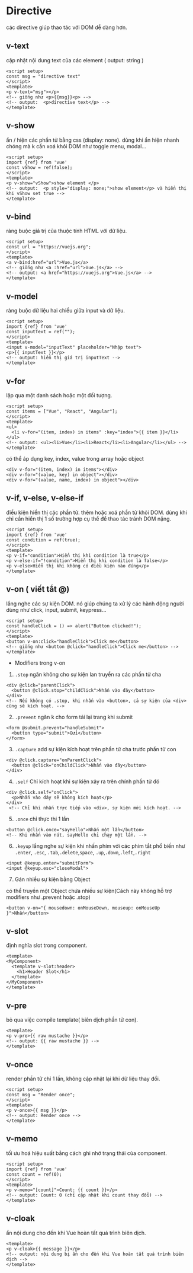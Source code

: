 # Directive 

các directive giúp thao tác với DOM dễ dàng hơn.

## v-text

cập nhật nội dung text của các element ( output: string )

```vue
<script setup>
const msg = "directive text"
</script>
<template>
<p v-text="msg"></p> 
<!-- giống như <p>{{msg}}<p> -->
<!-- output:  <p>directive text</p> -->
</template>
```

## v-show 

ẩn / hiện các phần tử bằng css (display: none).
dùng khi ẩn hiện nhanh chóng mà k cần xoá khỏi DOM như toggle menu, modal...

```vue
<script setup>
import {ref} from 'vue'
const vShow = ref(false);
</script>
<template>
<p v-show="vShow">show element </p>
<!-- output:  <p style="display: none;">show element</p> và hiển thị khi vShow set true -->
</template>
```

## v-bind

ràng buộc giá trị của thuộc tính HTML với dữ liệu.

```vue
<script setup>
const url = "https://vuejs.org";
</script>
<template>
<a v-bind:href="url">Vue.js</a>
<!-- giống như <a :href="url">Vue.js</a> -->
<!-- output: <a href="https://vuejs.org">Vue.js</a> -->
</template>
```

## v-model

ràng buộc dữ liệu hai chiều giữa input và dữ liệu.

```vue
<script setup>
import {ref} from 'vue'
const inputText = ref("");
</script>
<template>
<input v-model="inputText" placeholder="Nhập text">
<p>{{ inputText }}</p>
<!-- output: hiển thị giá trị inputText -->
</template>
```

## v-for

lặp qua một danh sách hoặc một đối tượng.

```vue
<script setup>
const items = ["Vue", "React", "Angular"];
</script>
<template>
<ul>
  <li v-for="(item, index) in items" :key="index">{{ item }}</li>
</ul>
<!-- output: <ul><li>Vue</li><li>React</li><li>Angular</li></ul> -->
</template>
```
có thể áp dụng key, index, value trong array hoặc object

```vue
<div v-for="(item, index) in items"></div>
<div v-for="(value, key) in object"></div>
<div v-for="(value, name, index) in object"></div>
```
## v-if, v-else, v-else-if

điều kiện hiển thị các phần tử. thêm hoặc xoá phần tử khỏi DOM. 
dùng khi chỉ cần hiển thị 1 số trường hợp cụ thể để thao tác tránh DOM nặng.

```vue
<script setup>
import {ref} from 'vue'
const condition = ref(true);
</script>
<template>
<p v-if="condition">Hiển thị khi condition là true</p>
<p v-else-if="!condition">Hiển thị khi condition là false</p>
<p v-else>Hiển thị khi không có điều kiện nào đúng</p>
</template>
```

## v-on ( viết tắt @)

lắng nghe các sự kiện DOM. nó giúp chúng ta xử lý các hành động người dùng như click, input, submit, keypress...


```vue
<script setup>
const handleClick = () => alert("Button clicked!");
</script>
<template>
<button v-on:click="handleClick">Click me</button>
<!-- giống như <button @click="handleClick">Click me</button> -->
</template>
```

- Modifiers trong v-on

1. `.stop` ngăn không cho sự kiện lan truyền ra các phần tử cha

```vue
<div @click="parentClick">
  <button @click.stop="childClick">Nhấn vào đây</button>
</div>
<!-- Nếu không có .stop, khi nhấn vào <button>, cả sự kiện của <div> cũng sẽ kích hoạt. -->
```

2. `.prevent` ngăn k cho form tải lại trang khi submit

```vue
<form @submit.prevent="handleSubmit">
  <button type="submit">Gửi</button>
</form>
```
3. `.capture` add sự kiện kích hoạt trên phần tử cha trước phần tử con

```vue
<div @click.capture="onParentClick">
  <button @click="onChildClick">Nhấn vào đây</button>
</div>
```

4. `.self` Chỉ kích hoạt khi sự kiện xảy ra trên chính phần tử đó

```vue
<div @click.self="onClick">
  <p>Nhấn vào đây sẽ không kích hoạt</p>
</div>
 <!-- Chỉ khi nhấn trực tiếp vào <div>, sự kiện mới kích hoạt. -->
```
5. `.once` chỉ thực thi 1 lần

```vue
<button @click.once="sayHello">Nhấn một lần</button>
<!-- Khi nhấn vào nút, sayHello chỉ chạy một lần. -->
```
6. `.keyup` lắng nghe sự kiện khi nhấn phím
với các phím tắt phổ biến như `.enter`, `.esc`, `.tab`,`.delete`,`space`, `.up`,`.down`,`.left`,`.right`

```vue
<input @keyup.enter="submitForm">
<input @keyup.esc="closeModal">

```

7. Gán nhiều sự kiện bằng Object

có thể truyền một Object chứa nhiều sự kiện(Cách này không hỗ trợ modifiers như .prevent hoặc .stop)

```vue
<button v-on="{ mousedown: onMouseDown, mouseup: onMouseUp }">Nhấn</button>
```
## v-slot

định nghĩa slot trong component.

```vue
<template>
<MyComponent>
  <template v-slot:header>
    <h1>Header Slot</h1>
  </template>
</MyComponent>
</template>
```

## v-pre

bỏ qua việc compile template( biên dịch phần tử con).

```vue
<template>
<p v-pre>{{ raw mustache }}</p>
<!-- output: {{ raw mustache }} -->
</template>
```

## v-once

render phần tử chỉ 1 lần, không cập nhật lại khi dữ liệu thay đổi.

```vue
<script setup>
const msg = "Render once";
</script>
<template>
<p v-once>{{ msg }}</p>
<!-- output: Render once -->
</template>
```

## v-memo

tối ưu hoá hiệu suất bằng cách ghi nhớ trạng thái của component.

```vue
<script setup>
import {ref} from 'vue'
const count = ref(0);
</script>
<template>
<p v-memo="[count]">Count: {{ count }}</p>
<!-- output: Count: 0 (chỉ cập nhật khi count thay đổi) -->
</template>
```

## v-cloak

ẩn nội dung cho đến khi Vue hoàn tất quá trình biên dịch.

```vue
<template>
<p v-cloak>{{ message }}</p>
<!-- output: nội dung bị ẩn cho đến khi Vue hoàn tất quá trình biên dịch -->
</template>
```